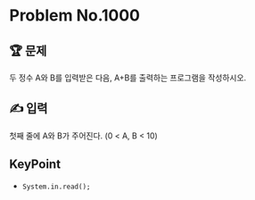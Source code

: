 # Problem No.1000

## 🏆 문제

두 정수 A와 B를 입력받은 다음, A+B를 출력하는 프로그램을 작성하시오.

## ✍ 입력

첫째 줄에 A와 B가 주어진다. (0 < A, B < 10)

## KeyPoint

- `System.in.read();`
